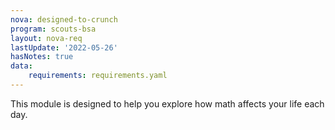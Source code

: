 ```yaml
---
nova: designed-to-crunch
program: scouts-bsa
layout: nova-req
lastUpdate: '2022-05-26'
hasNotes: true
data:
    requirements: requirements.yaml
---
```


This module is designed to help you explore how math affects your life each day.

